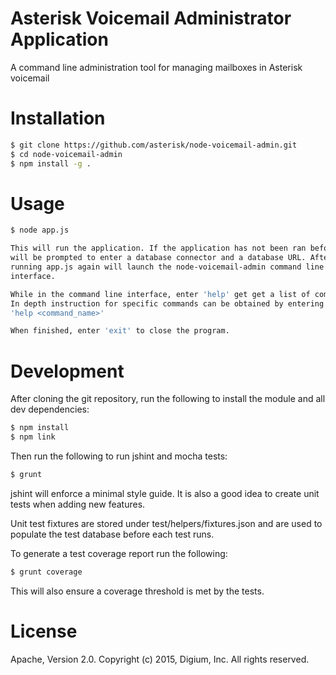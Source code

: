 # Asterisk Voicemail Administrator Application

A command line administration tool for managing mailboxes in Asterisk voicemail

# Installation

```bash
$ git clone https://github.com/asterisk/node-voicemail-admin.git
$ cd node-voicemail-admin
$ npm install -g .
```

# Usage

```bash
$ node app.js

This will run the application. If the application has not been ran before, you
will be prompted to enter a database connector and a database URL. Afterwards,
running app.js again will launch the node-voicemail-admin command line
interface.

While in the command line interface, enter 'help' get get a list of commands.
In depth instruction for specific commands can be obtained by entering
'help <command_name>'

When finished, enter 'exit' to close the program.
```

# Development

After cloning the git repository, run the following to install the module and all dev dependencies:

```bash
$ npm install
$ npm link
```

Then run the following to run jshint and mocha tests:

```bash
$ grunt
```

jshint will enforce a minimal style guide. It is also a good idea to create unit tests when adding new features.

Unit test fixtures are stored under test/helpers/fixtures.json and are used to populate the test database before each test runs.

To generate a test coverage report run the following:

```bash
$ grunt coverage
```

This will also ensure a coverage threshold is met by the tests.

# License

Apache, Version 2.0. Copyright (c) 2015, Digium, Inc. All rights reserved.

